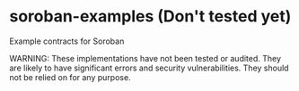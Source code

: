 # soroban-examples (Don't tested yet)

Example contracts for Soroban

WARNING: These implementations have not been tested or audited. They are likely to
have significant errors and security vulnerabilities. They should not be relied
on for any purpose.
